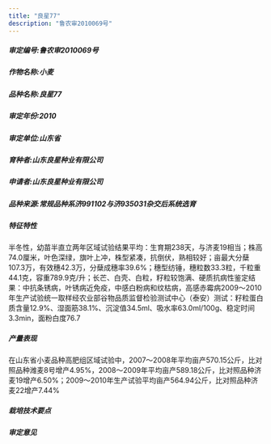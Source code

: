 ```yaml
---
title: "良星77"
description: "鲁农审2010069号"
---
```

##### 审定编号:鲁农审2010069号

##### 作物名称:小麦

##### 品种名称:良星77

##### 审定年份:2010

##### 审定单位:山东省

##### 育种者:山东良星种业有限公司

##### 申请者:山东良星种业有限公司

##### 品种来源:常规品种系济991102与济935031杂交后系统选育

##### 特征特性
半冬性，幼苗半直立两年区域试验结果平均：生育期238天，与济麦19相当；株高74.0厘米，叶色深绿，旗叶上冲，株型紧凑，抗倒伏，熟相较好；亩最大分蘖107.3万，有效穗42.3万，分蘖成穗率39.6%；穗型纺锤，穗粒数33.3粒，千粒重44.1克，容重789.9克/升；长芒、白壳、白粒，籽粒较饱满、硬质抗病性鉴定结果：中抗条锈病，叶锈病近免疫，中感白粉病和纹枯病，高感赤霉病2009～2010年生产试验统一取样经农业部谷物品质监督检验测试中心（泰安）测试：籽粒蛋白质含量12.9%、湿面筋38.1%、沉淀值34.5ml、吸水率63.0ml/100g、稳定时间3.3min，面粉白度76.7

##### 产量表现
在山东省小麦品种高肥组区域试验中，2007～2008年平均亩产570.15公斤，比对照品种潍麦8号增产4.95%，2008～2009年平均亩产589.18公斤，比对照品种济麦19增产6.50%；2009～2010年生产试验平均亩产564.94公斤，比对照品种济麦22增产7.44%

##### 栽培技术要点


##### 审定意见

